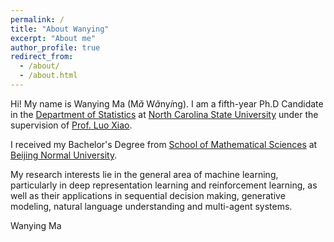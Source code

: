 ```yaml
---
permalink: /
title: "About Wanying"
excerpt: "About me"
author_profile: true
redirect_from: 
  - /about/
  - /about.html
---
```

<!-- font: frutiger -->

Hi! My name is Wanying Ma (M$\check{a}$ W$\check{a}$ny$\acute{i}$ng). I am a fifth-year Ph.D Candidate in the [Department of Statistics](https://www.stat.ncsu.edu/) at [North Carolina State University](https://www.ncsu.edu/) under the supervision of [Prof. Luo Xiao](https://www.stat.ncsu.edu/people/xiao/). 

I received my Bachelor's Degree from [School of Mathematical Sciences](http://math.english.bnu.edu.cn) at [Beijing Normal University](http://english.bnu.edu.cn).

My research interests lie in the general area of machine learning, particularly in deep representation learning and reinforcement learning, as well as their applications in sequential decision making, generative modeling, natural language understanding and multi-agent systems.


Wanying Ma